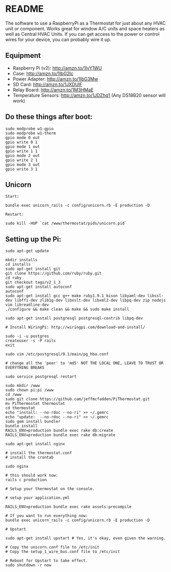 README
======
The software to use a RaspberryPi as a Thermostat for just about any HVAC unit or component. Works great for window A/C units and space heaters as well as Central HVAC Units. If you can get access to the power or control wires for your device, you can probably wire it up.

## Equipment ##

*  Raspberry Pi (v2): http://amzn.to/1IvY1WU
*  Case: http://amzn.to/1IbG2Ic
*  Power Adapter: http://amzn.to/1IbG3Mw
*  SD Card: http://amzn.to/1JXDUlF
*  Relay Board: http://amzn.to/1M3HMaE
*  Temperature Sensors: http://amzn.to/1JDZhg1 (Any DS18B20 sensor will work)


## Do these things after boot:

    sudo modprobe w1-gpio
    sudo modprobe w1-therm
    gpio mode 0 out
    gpio write 0 1
    gpio mode 1 out
    gpio write 1 1
    gpio mode 2 out
    gpio write 2 1
    gpio mode 3 out
    gpio write 3 1

## Unicorn


    Start:

    bundle exec unicorn_rails -c config/unicorn.rb -E production -D

    Restart:

    sudo kill -HUP `cat /www/thermostat/pids/unicorn.pid`


## Setting up the Pi:

    sudo apt-get update

    mkdir installs
    cd installs
    sudo apt-get install git
    git clone https://github.com/ruby/ruby.git
    cd ruby
    git checkout tags/v2_1_3
    sudo apt-get install autoconf
    autoconf
    sudo apt-get install gcc g++ make ruby1.9.1 bison libyaml-dev libssl-dev libffi-dev zlib1g-dev libxslt-dev libxml2-dev libpq-dev zip nodejs vim libreadline-dev
    ./configure && make clean && make && sudo make install

    sudo apt-get install postgresql postgresql-contrib libpq-dev

    # Install WiringPi: http://wiringpi.com/download-and-install/

    sudo -i -u postgres
    createuser -s -P rails
    exit

    sudo vim /etc/postgresql/9.1/main/pg_hba.conf

    # change all the 'peer' to 'md5' NOT THE LOCAL ONE, LEAVE TO TRUST OR EVERYTHING BREAKS

    sudo service postgresql restart

    sudo mkdir /www
    sudo chown pi:pi /www
    cd /www
    sudo git clone https://github.com/jeffmcfadden/PiThermostat.git
    mv PiThermostat thermostat
    cd thermostat
    echo "install: --no-rdoc --no-ri" >> ~/.gemrc
    echo "update:  --no-rdoc --no-ri" >> ~/.gemrc
    sudo gem install bundler
    bundle install
    RAILS_ENV=production bundle exec rake db:create
    RAILS_ENV=production bundle exec rake db:migrate

    sudo apt-get install nginx

    # install the thermostat.conf
    # install the crontab

    sudo nginx

    # this should work now:
    rails c production

    # Setup your thermostat on the console.

    # setup your application.yml

    RAILS_ENV=production bundle exec rake assets:precompile

    # If you want to run everything now:
    bundle exec unicorn_rails -c config/unicorn.rb -E production -D

    # Upstart

    sudo apt-get install upstart # Yes, it's okay, even given the warning.

    # Copy the unicorn.conf file to /etc/init
    # Copy the setup_1_wire_bus.conf file to /etc/init

    # Reboot for Upstart to take effect.
    sudo shutdown -r now